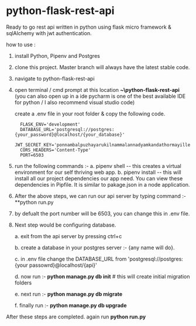 # python-flask-rest-api
Ready to go rest api written in python using flask micro framework &amp; sqlAlchemy with jwt authentication. 

how to use :

1. install Python, Pipenv and Postgres
2. clone this project. Master branch will always have the latest stable code.
3. navigate to python-flask-rest-api
4. open terminal / cmd prompt at this location **~\python-flask-rest-api** (you can also open up in a ide pycharm is one of the best
   available IDE for python / I also recommend visual studio code)
   
   create a .env file in your root folder & copy the following code.
   
         FLASK_ENV='development'
         DATABASE_URL='postgresql://postgres:{your_password}@localhost/{your_database}'
         JWT_SECRET_KEY='ponnambalpuzhayarukilnammalannadyamkandathormayille'
         CORS_HEADERS='Content-Type'
         PORT=6503
         
   
5. run the following commands :-
    a. pipenv shell -- this creates a virtual environment for our self thriving web app.
    b. pipenv install -- this will install all our project dependencies our app need. You can view these dependencies in Pipfile. It is
       similar to pakage.json in a node application.
6. After the above steps, we can run our api server by typing command :- **python run.py
7. by defualt the port number will be 6503, you can change this in .env file.
8. Next step would be configuring database.

   a. exit from the api server by pressing ctrl+c
   
   b. create a database in your postgres server :- {any name will do}.
   
   c. in .env file change the DATABASE_URL from 'postgresql://postgres:{your passowrd}@localhost/{api}'
   
   d. now run :- **python manage.py db init**      # this will create initial migration folders
   
   e. next run :- **python manage.py db migrate**
   
   f. finally run :- **python manage.py db upgrade**
   
  
 After these steps are completed.
again run **python run.py**
